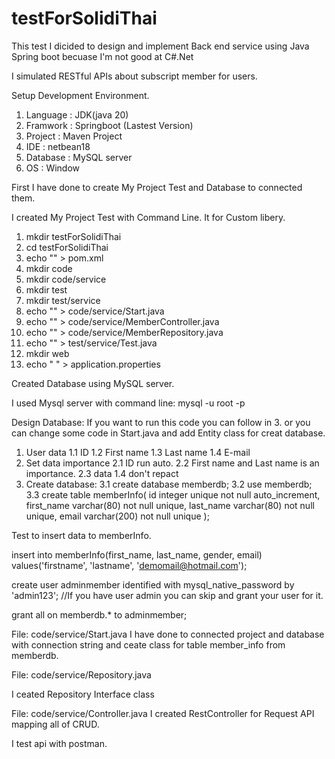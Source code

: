 # testForSolidiThai

This test I dicided to design and implement Back end service using Java Spring boot becuase I'm not good at C#.Net

I simulated RESTful APIs about subscript member for users.

Setup Development Environment.
 1. Language : JDK(java 20)
 2. Framwork : Springboot (Lastest Version)
 3. Project : Maven Project
 4. IDE : netbean18
 5. Database : MySQL server
 6. OS : Window


First I have done to create My Project Test and Database to connected them.

I created My Project Test with Command Line. It for Custom libery.

1. mkdir testForSolidiThai
2. cd testForSolidiThai
3. echo "" > pom.xml    
4. mkdir code
5. mkdir code/service
6. mkdir test
7. mkdir test/service
8. echo "" > code/service/Start.java
9. echo "" > code/service/MemberController.java
10. echo "" > code/service/MemberRepository.java
11. echo "" > test/service/Test.java
12. mkdir web
13. echo " " > application.properties

Created Database using MySQL server.

I used Mysql server with command line:
mysql -u root -p

Design Database:
If you want to run this code you can follow in 3. or you can change some code in Start.java and add Entity class for creat database.


1. User data
   	1.1 ID
   	1.2 First name
   	1.3 Last name
   	1.4 E-mail
2. Set data importance
   	2.1 ID run auto.
   	2.2 First name and Last name is an importance.
   	2.3 data 1.4 don't repact
3. Create database:
	3.1 create database memberdb;
	3.2 use memberdb;
   	3.3 create table memberInfo(
		id integer unique not null auto_increment,
		first_name varchar(80) not null unique,
		last_name varchar(80) not null unique,
		email varchar(200) not null unique
	    );

Test to insert data to memberInfo.

insert into memberInfo(first_name, last_name, gender, email) values('firstname', 'lastname', 'demomail@hotmail.com');

create user adminmember identified with mysql_native_password by 'admin123';
//If you have user admin you can skip and grant your user for it.

grant all on memberdb.* to adminmember;

File: code/service/Start.java 
I have done to connected project and database with connection string and ceate class for table member_info from memberdb.


File: code/service/Repository.java

I ceated Repository Interface class


File: code/service/Controller.java
I created RestController for Request API mapping all of CRUD.

I test api with postman.
